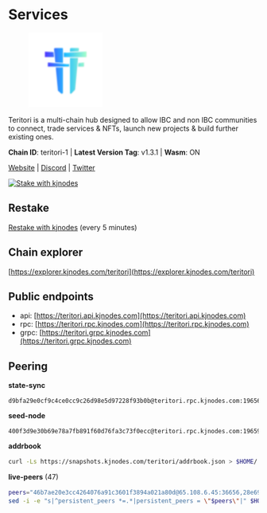 # Services

<figure><img src="https://raw.githubusercontent.com/kj89/cosmos-images/main/logos/teritori.png" width="150" alt=""><figcaption></figcaption></figure>

Teritori is a multi-chain hub designed to allow IBC and non IBC communities  to connect, trade services & NFTs, launch new projects & build further existing ones.

**Chain ID**: teritori-1 | **Latest Version Tag**: v1.3.1 | **Wasm**: ON

[Website](https://teritori.com) | [Discord](https://discord.gg/teritori) | [Twitter](https://twitter.com/TeritoriNetwork)

[![Stake with kjnodes](https://i.ibb.co/cr44Q8j/button-stake-with-kjnodes.png)](https://restake.app/teritori/torivaloper184ln03hkpt75uhrrr26f66kvcqvf4yn4nc2xjm)

## Restake

[Restake with kjnodes](https://restake.app/teritori/torivaloper184ln03hkpt75uhrrr26f66kvcqvf4yn4nc2xjm) (every 5 minutes)
## Chain explorer
[https://explorer.kjnodes.com/teritori](https://explorer.kjnodes.com/teritori)

## Public endpoints

* api: [https://teritori.api.kjnodes.com](https://teritori.api.kjnodes.com)
* rpc: [https://teritori.rpc.kjnodes.com](https://teritori.rpc.kjnodes.com)
* grpc: [https://teritori.grpc.kjnodes.com](https://teritori.grpc.kjnodes.com)

## Peering

**state-sync**

```text
d9bfa29e0cf9c4ce0cc9c26d98e5d97228f93b0b@teritori.rpc.kjnodes.com:19656
```

**seed-node**

```text
400f3d9e30b69e78a7fb891f60d76fa3c73f0ecc@teritori.rpc.kjnodes.com:19659
```

**addrbook**
```bash
curl -Ls https://snapshots.kjnodes.com/teritori/addrbook.json > $HOME/.teritorid/config/addrbook.json
```

**live-peers** (47)
```bash
peers="46b7ae20e3cc4264076a91c3601f3894a021a80d@65.108.6.45:36656,28e699a203996117d5b66fe0ed686a608d8d8c3a@95.211.196.113:26656,856c165de82fbd0489df9ec6ffaa0958c620e073@198.244.179.127:26656,c670830fdf60374f008fa4a4eb851deddcdaef5b@65.109.88.107:46656,920f32f409bbb18b641cdc9513545e2e016c2c62@142.132.203.60:26656,2b4f46e601fb4ede2a0c98976337e3afdaa50dac@65.108.238.102:15956,41caa4106f68977e3a5123e56f57934a2d34a1c1@185.16.38.210:27166,35de81a10ed992e427e6eb1d0d9ec3622d0f37fe@193.70.47.90:15956,ebc272824924ea1a27ea3183dd0b9ba713494f83@95.214.52.139:27166,6ef7a8bc7a3cc0856594f12570e8f2282a099dcf@65.109.93.152:26796,106490318e51355bc6d72e7941a0080f8b8256b9@185.16.39.14:26656,406fc7fe86ba396cb7fc8616c546f21a1d3c51cd@89.58.57.158:26656,722b63e6c65628b929f22013dcbcde980210cb44@176.9.127.54:26656,0b27217386756577e1eadf00c4169dc8f041e522@51.210.7.219:26656,7f9773971291b77b2d65364a8928cb31c40aa70f@65.108.73.124:13656,ad347ea1ec920d12ccda2341348bcc89687739ef@88.99.164.158:38026,c12c1ed98ab1f24266980c1f05ed0ca8812ca7aa@95.217.192.230:16656,12101148702a99298a971b310286e64bc7bb6135@65.109.23.182:38026,75d41a5ab4f826b7ba468a6c4912dbd8f4541428@65.108.200.142:26646,1f4e77295379ce0c928502d2b075157a8c8a9e64@51.83.96.150:26642,d3c8c6fd413667912e1514cd4ada0540db8f4a4a@188.165.205.120:19656,3950af34da35ce3ff8c50ff3c47a43f5dfc93947@195.3.220.154:19656,409c8a2b94d3835419127521347355ae47f07dd3@5.181.190.157:27656,5a98d637a16b16bf425a4a785c9d11a7d1e5b8a0@65.21.131.215:26736,e1b058e5cfa2b836ddaa496b10911da62dcf182e@138.201.8.248:26656,526d8c7c44f59be9a39d7463c576b68c0db23174@65.108.234.23:15956,63c28f10976800fd783930067d3d3a4eef358b28@173.215.85.171:20070,669470aba9778ccccd07127115dcdc30e141d7ae@65.108.232.248:33656,4b04b3d164dc6dd5bb555a7a106a8d314f30516f@65.21.136.170:53656,8ac41af54dfd91c41de71cde222a55670f2f405d@141.95.65.73:15956,88a407d4749e1ccbb630f98ca44f304744d97864@38.242.141.168:26656,60d992aae7c708c097d41829bb3968bce16379e2@51.81.107.95:10756,b212d5740b2e11e54f56b072dc13b6134650cfb5@134.65.192.81:26656,78815c81331c114cd508dae3a012f0d3e5e2b966@185.119.118.117:3000,e726816f42831689eab9378d5d577f1d06d25716@176.9.188.21:26656,ec4126b26336cd61b335345df4ff2a3fbb79338a@65.109.92.240:20026,3178ac8fffd269325500c95679d58d5e8ec61746@198.244.213.94:22956,48980875839186e08e12ebf0d9a2803b45206833@65.109.92.241:38026,a7d96dc929824613315dcc1c90fee119f28cc51f@164.152.161.254:26656,89757803f40da51678451735445ad40d5b15e059@134.65.192.221:26656,6085c32b26fb1baa4b16b426f5d56f2fff81cfc7@135.181.165.246:26656,0e189bbc6db606a14950a0e59641b798a255c3c8@65.109.37.154:3000,82ebb17ddac20928fb8107201dad9f5aea7f9132@198.244.200.3:26656,2aab2f1c2c9b2a74c05ff53107f53b9b5cf75e6c@195.189.96.121:51656,ca0d6b49b304c5f1c629809795f50440d5710b40@159.89.40.188:26656,d40face481bc00a617d9a29c39be412a776e28c2@116.202.36.240:10656,5057950d34b67a67325f02949703388c4a35c1dd@154.53.59.87:19656"
sed -i -e "s|^persistent_peers *=.*|persistent_peers = \"$peers\"|" $HOME/.teritorid/config/config.toml
```
